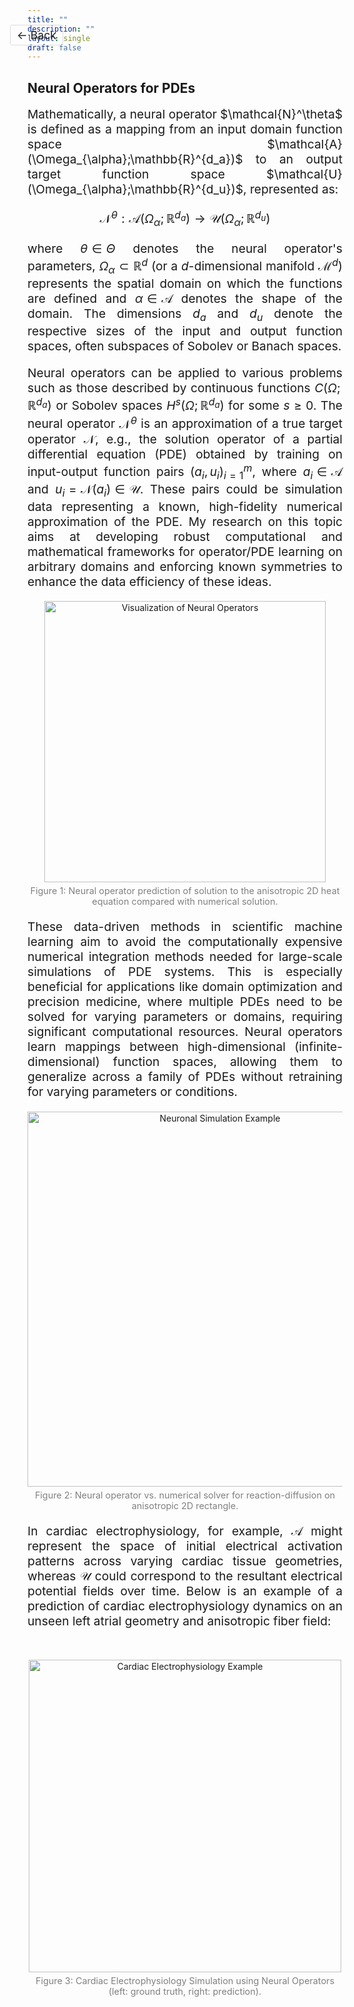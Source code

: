 ```yaml
---
title: ""
description: ""
layout: single
draft: false
---
```

## Neural Operators for PDEs
<!-- Back Button: Lower and to the Right -->
<div style="position: fixed; top: 100px; left: 200px; z-index: 1000;">
  <a href="javascript:history.back()" 
     style="text-decoration: none; color: inherit; font-size: 1.1rem; 
            border: 1px solid #ddd; padding: 5px 10px; border-radius: 3px;
            transition: background-color 0.3s ease, color 0.3s ease;">
    ← Back
  </a>
</div>

<!-- Main content with larger font -->
<div style="text-align: justify; font-size: 1.2rem;">
Mathematically, a neural operator $\mathcal{N}^\theta$ is defined as a mapping from an input domain function space $\mathcal{A}(\Omega_{\alpha};\mathbb{R}^{d_a})$ to an output target function space $\mathcal{U}(\Omega_{\alpha};\mathbb{R}^{d_u})$, represented as:

$$
\mathcal{N}^{\theta}: \mathcal{A}(\Omega_{\alpha};\mathbb{R}^{d_a}) \rightarrow \mathcal{U}(\Omega_{\alpha};\mathbb{R}^{d_u})
$$

where $\theta \in \Theta$ denotes the neural operator's parameters, $\Omega_{\alpha} \subset \mathbb{R}^d$ (or a $d$-dimensional manifold $\mathcal{M}^d$) represents the spatial domain on which the functions are defined and $\alpha \in \mathscr{A}$ denotes the shape of the domain. The dimensions $d_a$ and $d_u$ denote the respective sizes of the input and output function spaces, often subspaces of Sobolev or Banach spaces.

Neural operators can be applied to various problems such as those described by continuous functions $C(\Omega;\mathbb{R}^{d_a})$ or Sobolev spaces $H^s(\Omega;\mathbb{R}^{d_a})$ for some $s \ge 0$. The neural operator $\mathcal{N}^{\theta}$ is an approximation of a true target operator $\mathcal{N}$, e.g., the solution operator of a partial differential equation (PDE) obtained by training on input-output function pairs $(a_i, u_i)_{i=1}^{m}$, where $a_i \in \mathcal{A}$ and $u_i = \mathcal{N}(a_i) \in \mathcal{U}$. These pairs could be simulation data representing a known, high-fidelity numerical approximation of the PDE. My research on this topic aims at developing robust computational and mathematical frameworks for operator/PDE learning on arbitrary domains and enforcing known symmetries to enhance the data efficiency of these ideas. 


</div>

<!-- First Image/GIF with caption -->
<div style="text-align: center; margin-top: 10px; margin-bottom: 20px;">
  <img src="/images/rf_heat_3_animated.gif" alt="Visualization of Neural Operators" 
       style="width: 450px; height: auto;">
  <p style="font-size: 0.9rem; color: gray; margin-top: 5px;">Figure 1: Neural operator prediction of solution to the anisotropic 2D heat equation compared with numerical solution.</p>
</div>

<div style="text-align: justify; font-size: 1.2rem;">

These data-driven methods in scientific machine learning aim to avoid the computationally expensive numerical integration methods needed for large-scale simulations of PDE systems. This is especially beneficial for applications like domain optimization and precision medicine, where multiple PDEs need to be solved for varying parameters or domains, requiring significant computational resources. Neural operators learn mappings between high-dimensional (infinite-dimensional) function spaces, allowing them to generalize across a family of PDEs without retraining for varying parameters or conditions. 
</div>

<!-- Middle Image/GIF with caption -->
<div style="text-align: center; margin-top: 20px; margin-bottom: 20px;">
  <img src="/images/random_rect_animation_3.gif" alt="Neuronal Simulation Example" 
       style="width: 600px; height: auto;">
  <p style="font-size: 0.9rem; color: gray; margin-top: 5px;">Figure 2: Neural operator vs. numerical solver for reaction-diffusion on anisotropic 2D rectangle. </p>
</div>

<div style="text-align: justify; font-size: 1.2rem;">

In cardiac electrophysiology, for example, $\mathcal{A}$ might represent the space of initial electrical activation patterns across varying cardiac tissue geometries, whereas $\mathcal{U}$ could correspond to the resultant electrical potential fields over time. Below is an example of a prediction of cardiac electrophysiology dynamics on an unseen left atrial geometry and anisotropic fiber field:

</div>

<!-- Second Image/GIF at the End with caption -->
<div style="text-align: center; margin-top: 50px;">  <!-- Increased margin-top for more space -->
  <img src="/images/septal_single_atria_animation2.gif" alt="Cardiac Electrophysiology Example" 
       style="width: 500px; height: auto;">
  <p style="font-size: 0.9rem; color: gray; margin-top: 5px;">
    Figure 3: Cardiac Electrophysiology Simulation using Neural Operators (left: ground truth, right: prediction).
  </p>
</div>

